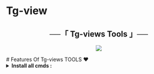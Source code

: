 # Tg-view


<h2 align="center">
    ──「 Tg-views Tools 」──
</h2>

<p align="center">
  <img src="https://i.hizliresim.com/8hx23ap.jpg">
</p>
# Features Of Tg-views TOOLS ❤️

<details>
<summary><b>Install all cmds :</b></summary><br>

     apt update && apt upgrade && pkg install python && pkg install git && git clone https://github.com/RuinzChecker/Telegram-S-n-rs-z-Fake-Post-G-r-nt-leyici-Tg-ruinzchecker
     cd Tg-view
     ls
     pip install -r requirements.txt
     python view.py
</details>
